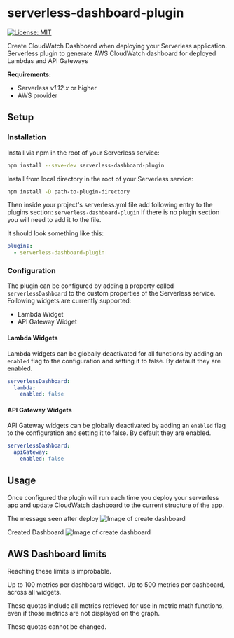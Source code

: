 # serverless-dashboard-plugin

[![License: MIT](https://img.shields.io/badge/License-MIT-yellow.svg)](https://opensource.org/licenses/MIT)


Create CloudWatch Dashboard when deploying your Serverless application.                            
Serverless plugin to generate AWS CloudWatch dashboard for deployed Lambdas and API Gateways

**Requirements:**
* Serverless *v1.12.x* or higher
* AWS provider

## Setup


### Installation

Install via npm in the root of your Serverless service:

```sh
npm install --save-dev serverless-dashboard-plugin
```

Install from local directory in the root of your Serverless service:

```sh
npm install -D path-to-plugin-directory
```

Then inside your project's serverless.yml file add following entry to the plugins section: `serverless-dashboard-plugin` If there is no plugin section you will need to add it to the file.

It should look something like this:

```yml
plugins:
  - serverless-dashboard-plugin
```

### Configuration

The plugin can be configured by adding a property called `serverlessDashboard` to the custom properties of the Serverless
service. Following widgets are currently supported:
- Lambda Widget
- API Gateway Widget

#### Lambda Widgets

Lambda widgets can be globally deactivated for all functions by adding an `enabled` flag to the configuration and setting it to false. By default they are enabled.

```yaml
serverlessDashboard:
  lambda:
    enabled: false
```

#### API Gateway Widgets

API Gateway widgets can be globally deactivated by adding an `enabled` flag to the configuration and setting it to false. By default they are enabled.

```yaml
serverlessDashboard:
  apiGateway:
    enabled: false
```



## Usage
Once configured the plugin will run each time you deploy your serverless app and update CloudWatch dashboard to the current structure of the app. 

The message seen after deploy
![Image of create dashboard](https://i.ibb.co/YQbWYpG/Screenshot-from-2020-03-03-14-32-02.png)


Created Dashboard
![Image of create dashboard](https://i.ibb.co/9NZMTcV/Screenshot-from-2020-03-03-14-09-33.png)


## AWS Dashboard limits

Reaching these limits is improbable.

Up to 100 metrics per dashboard widget. Up to 500 metrics per dashboard, across all widgets.

These quotas include all metrics retrieved for use in metric math functions, even if those metrics are not displayed on the graph.

These quotas cannot be changed.

